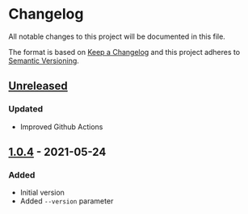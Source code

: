 # Changelog
All notable changes to this project will be documented in this file.

The format is based on [Keep a Changelog](http://keepachangelog.com/en/1.0.0/)
and this project adheres to [Semantic Versioning](http://semver.org/spec/v2.0.0.html).

## [Unreleased]
### Updated
- Improved Github Actions

## [1.0.4] - 2021-05-24
### Added
- Initial version
- Added `--version` parameter

[Unreleased]: https://github.com/meister/dummy-stock-stream/compare/v1.0.4...HEAD
[1.0.4]: https://github.com/meister/dummy-stock-stream/compare/v1.0.2...v1.0.4
